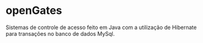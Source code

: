 # openGates
Sistemas de controle de acesso feito em Java com a utilização de Hibernate para transações no banco de dados MySql.

